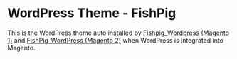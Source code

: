 # WordPress Theme - FishPig 
This is the WordPress theme auto installed by [Fishpig_Wordpress (Magento 1)](https://github.com/bentideswell/magento1-wordpress-integration) and [FishPig_WordPress (Magento 2)](https://github.com/bentideswell/magento2-wordpress-integration) when WordPress is integrated into Magento.
